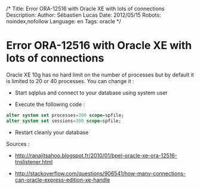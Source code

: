 /*
Title: Error ORA-12516 with Oracle XE with lots of connections
Description: 
Author: Sébastien Lucas
Date: 2012/05/15
Robots: noindex,nofollow
Language: en
Tags: oracle
*/
# Error ORA-12516 with Oracle XE with lots of connections

Oracle XE 10g has no hard limit on the number of processes but by default it is limited to 20 or 40 processes. You can change it : 

*	Start sqlplus and connect to your database using system user

*	Execute the following code :
```sql
alter system set processes=300 scope=spfile;
alter system set sessions=300 scope=spfile;
```

*	Restart cleanly your database

Sources : 

*	http://ranajitsahoo.blogspot.fr/2010/01/bpel-oracle-xe-ora-12516-tnslistener.html

*	http://stackoverflow.com/questions/906541/how-many-connections-can-oracle-express-edition-xe-handle


